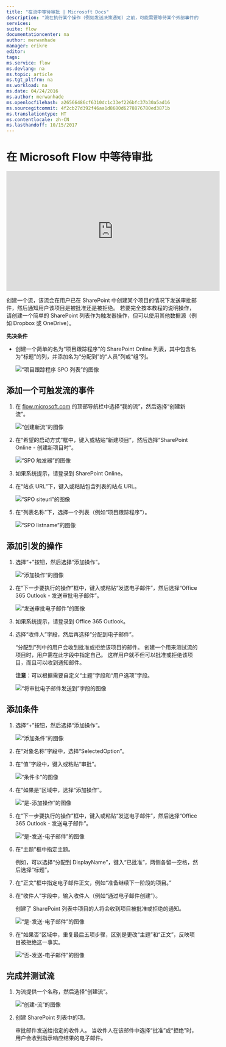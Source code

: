 ```yaml
---
title: "在流中等待审批 | Microsoft Docs"
description: "流在执行某个操作（例如发送决策通知）之前，可能需要等待某个外部事件的发生（例如用户批准或拒绝某个更改）。"
services: 
suite: flow
documentationcenter: na
author: merwanhade
manager: erikre
editor: 
tags: 
ms.service: flow
ms.devlang: na
ms.topic: article
ms.tgt_pltfrm: na
ms.workload: na
ms.date: 04/24/2016
ms.author: merwanhade
ms.openlocfilehash: a26566486cf6310dc1c33ef226bfc37b30a5ad16
ms.sourcegitcommit: 4f2cb27d392f46aa1d8680d6278876780ed3871b
ms.translationtype: HT
ms.contentlocale: zh-CN
ms.lasthandoff: 10/15/2017
---
```

# <a name="wait-for-approval-in-microsoft-flow"></a>在 Microsoft Flow 中等待审批
<iframe width="560" height="315" src="https://www.youtube.com/embed/W6oxcYRtW-8?list=PL8nfc9haGeb55I9wL9QnWyHp3ctU2_ThF" frameborder="0" allowfullscreen></iframe>

创建一个流，该流会在用户已在 SharePoint 中创建某个项目的情况下发送审批邮件，然后通知用户该项目是被批准还是被拒绝。 若要完全按本教程的说明操作，请创建一个简单的 SharePoint 列表作为触发器操作，但可以使用其他数据源（例如 Dropbox 或 OneDrive）。

**先决条件**

* 创建一个简单的名为“项目跟踪程序”的 SharePoint Online 列表，其中包含名为“标题”的列，并添加名为“分配到”的“人员”列或“组”列。
  
   ![“项目跟踪程序 SPO 列表”的图像](./media/wait-for-approvals/project-tracker.png)

## <a name="add-an-event-to-trigger-the-flow"></a>添加一个可触发流的事件
1. 在 [flow.microsoft.com](https://flow.microsoft.com) 的顶部导航栏中选择“我的流”，然后选择“创建新流”。
   
    ![“创建新流”的图像](./media/wait-for-approvals/create-a-new-flow.png)
2. 在“希望的启动方式”框中，键入或粘贴“新建项目”，然后选择“SharePoint Online - 创建新项目时”。
   
    ![“SPO 触发器”的图像](./media/wait-for-approvals/send-approval-email-select-2.png)
3. 如果系统提示，请登录到 SharePoint Online。
4. 在“站点 URL”下，键入或粘贴包含列表的站点 URL。
   
    ![“SPO siteurl”的图像](./media/wait-for-approvals/SPO-site-url.png)
5. 在“列表名称”下，选择一个列表（例如“项目跟踪程序”）。
   
    ![“SPO listname”的图像](./media/wait-for-approvals/SPO-list-name.png)

## <a name="add-the-resulting-action"></a>添加引发的操作
1. 选择“+”按钮，然后选择“添加操作”。
   
    ![“添加操作”的图像](./media/wait-for-approvals/add-an-action.png)
2. 在“下一步要执行的操作”框中，键入或粘贴“发送电子邮件”，然后选择“Office 365 Outlook - 发送审批电子邮件”。
   
    ![“发送审批电子邮件”的图像](./media/wait-for-approvals/send-approval-mail.png)
3. 如果系统提示，请登录到 Office 365 Outlook。
4. 选择“收件人”字段，然后再选择“分配到电子邮件”。
   
    “分配到”列中的用户会收到批准或拒绝该项目的邮件。 创建一个用来测试流的项目时，用户需在此字段中指定自己。 这样用户就不但可以批准或拒绝该项目，而且可以收到通知邮件。
   
    **注意**：可以根据需要自定义“主题”字段和“用户选项”字段。
   
    ![“将审批电子邮件发送到”字段的图像](./media/wait-for-approvals/send-approval-email-to.png)

## <a name="add-a-condition"></a>添加条件
1. 选择“+”按钮，然后选择“添加操作”。
   
    ![“添加条件”的图像](./media/wait-for-approvals/add-a-condition.png)
2. 在“对象名称”字段中，选择“SelectedOption”。
3. 在“值”字段中，键入或粘贴“审批”。
   
    ![“条件卡”的图像](./media/wait-for-approvals/condition-card-2.png)
4. 在“如果是”区域中，选择“添加操作”。
   
    ![“是-添加操作”的图像](./media/wait-for-approvals/yes-add-an-action.png)
5. 在“下一步要执行的操作”框中，键入或粘贴“发送电子邮件”，然后选择“Office 365 Outlook - 发送电子邮件”。
   
    ![“是-发送-电子邮件”的图像](./media/wait-for-approvals/yes-send-email.png)
6. 在“主题”框中指定主题。
   
    例如，可以选择“分配到 DisplayName”，键入“已批准”，两侧各留一空格，然后选择“标题”。
7. 在“正文”框中指定电子邮件正文，例如“准备继续下一阶段的项目。”
8. 在“收件人”字段中，输入收件人（例如“通过电子邮件创建”）。
   
    创建了 SharePoint 列表中项目的人将会收到项目被批准或拒绝的通知。
   
    ![“是-发送-电子邮件”的图像](./media/wait-for-approvals/if-yes-send-email-card-3.png)
9. 在“如果否”区域中，重复最后五项步骤，区别是更改“主题”和“正文”，反映项目被拒绝这一事实。
   
     ![“否-发送-电子邮件”的图像](./media/wait-for-approvals/no-send-email-2.png)

## <a name="finish-and-test-your-flow"></a>完成并测试流
1. 为流提供一个名称，然后选择“创建流”。
   
     ![“创建-流”的图像](./media/wait-for-approvals/create-flow.png)
2. 创建 SharePoint 列表中的项。
   
    审批邮件发送给指定的收件人。 当收件人在该邮件中选择“批准”或“拒绝”时，用户会收到指示响应结果的电子邮件。 

